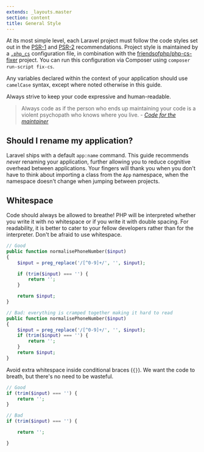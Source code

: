```yaml
---
extends: _layouts.master
section: content
title: General Style
---
```

At its most simple level, each Laravel project must follow the code styles set out in the [PSR-1](http://www.php-fig.org/psr/psr-1/) and [PSR-2](http://www.php-fig.org/psr/psr-2/) recommendations. Project style is maintained by a [`.php_cs`](https://github.com/michaeldyrynda/founder/blob/master/.php_cs) configuration file, in combination with the [friendsofphp/php-cs-fixer](https://github.com/FriendsOfPHP/PHP-CS-Fixer) project. You can run this configuration via Composer using `composer run-script fix-cs`.

Any variables declared within the context of your application should use `camelCase` syntax, except where noted otherwise in this guide.

Always strive to keep your code expressive and human-readable.

> Always code as if the person who ends up maintaining your code is a violent psychopath who knows where you live. - [*Code for the maintainer*](http://wiki.c2.com/?CodeForTheMaintainer)

## Should I rename my application?

Laravel ships with a default `app:name` command. This guide recommends *never* renaming your application, further allowing you to reduce cognitive overhead between applications. Your fingers will thank you when you don't have to think about importing a class from the `App` namespace, when the namespace doesn't change when jumping between projects.

## Whitespace

Code should always be allowed to breathe! PHP will be interpreted whether you write it with no whitespace or if you write it with double spacing. For readability, it is better to cater to your fellow developers rather than for the interpreter. Don't be afraid to use whitespace.

```php
// Good
public function normalisePhoneNumber($input)
{
    $input = preg_replace('/[^0-9]+/', '', $input);

    if (trim($input) === '') {
        return '';
    }

    return $input;
}

// Bad: everything is cramped together making it hard to read
public function normalisePhoneNumber($input)
{
    $input = preg_replace('/[^0-9]+/', '', $input);
    if (trim($input) === '') {
        return '';
    }
    return $input;
}
```

Avoid extra whitespace inside conditional braces (`{}`). We want the code to breath, but there's no need to be wasteful.

```php
// Good
if (trim($input) === '') {
    return '';
}

// Bad
if (trim($input) === '') {

    return '';

}
```
